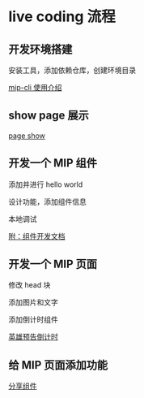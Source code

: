 # live coding 流程

## 开发环境搭建

安装工具，添加依赖仓库，创建环境目录

[mip-cli 使用介绍](https://github.com/mipengine/mip-cli)

## show page 展示

[page show](https://momofan.github.io/mippage/mipLivingCode/source.html)

## 开发一个 MIP 组件

添加并进行 hello world

设计功能，添加组件信息

本地调试

[附：组件开发文档](https://github.com/mipengine/mip-extensions/blob/master/docs/develop.md)

## 开发一个 MIP 页面

修改 head 块

添加图片和文字

添加倒计时组件

[英雄预告倒计时](https://momofan.github.io/mippage/mipLivingCode/source.html)

## 给 MIP 页面添加功能
[分享组件](https://www.mipengine.org/examples/mip-extensions/mip-share.html)
    

